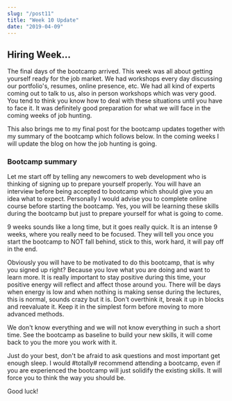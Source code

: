```yaml
---
slug: "/post11"
title: "Week 10 Update"
date: "2019-04-09"
---
```


## Hiring Week...

The final days of the bootcamp arrived. This week was all about getting yourself ready for the job market. We had workshops every day discussing our portfolio's, resumes, online presence, etc. We had all kind of experts coming out to talk to us, also in person workshops which was very good. You tend to think you know how to deal with these situations until you have to face it. It was definitely good preparation for what we will face in the coming weeks of job hunting.

This also brings me to my final post for the bootcamp updates together with my summary of the bootcamp which follows below. In the coming weeks I will update the blog on how the job hunting is going. 

### Bootcamp summary

Let me start off by telling any newcomers to web development who is thinking of signing up to prepare yourself properly. You will have an interview before being accepted to bootcamp which should give you an idea what to expect. Personally I would advise you to complete online course before starting the bootcamp. Yes, you will be learning these skills during the bootcamp but just to prepare yourself for what is going to come. 

9 weeks sounds like a long time, but it goes really quick. It is an intense 9 weeks, where you really need to be focused. They will tell you once you start the bootcamp to NOT fall behind, stick to this, work hard, it will pay off in the end.

Obviously you will have to be motivated to do this bootcamp, that is why you signed up right? Because you love what you are doing and want to learn more. It is really important to stay positive during this time, your positive energy will reflect and affect those around you. There will be days when energy is low and when nothing is making sense during the lectures, this is normal, sounds crazy but it is. Don't overthink it, break it up in blocks and reevaluate it. Keep it in the simplest form before moving to more advanced methods.

We don't know everything and we will not know everything in such a short time. See the bootcamp as baseline to build your new skills, it will come back to you the more you work with it. 

Just do your best, don't be afraid to ask questions and most important get enough sleep. I would #totally# recommend attending a bootcamp, even if you are experienced the bootcamp will just solidify the existing skills. It will force you to think the way you should be.

Good luck!

